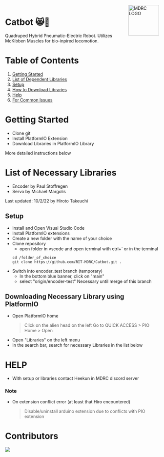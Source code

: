 <img src="https://pbs.twimg.com/profile_images/661962002/logo_400x400.png" align="right" alt="MDRC LOGO" title="MDRC LOGO" style="width: 100px;">

# Catbot :smile_cat::robot:

Quadruped Hybrid Pneumatic-Electric Robot. Utilizes McKibben Muscles for bio-inpired locomotion.

# Table of Contents

1. [Getting Started](#getting-started)
2. [List of Dependent Libraries](#list-of-necessary-libraries)
3. [Setup](#setup)
4. [How to Download Libraries](#downloading-necessary-library-using-platformio)
5. [Help](#help)
6. [For Common Issues](#note)

# Getting Started

-   Clone git
-   Install PlatformIO Extension
-   Download Libraries in PlatformIO Library

More detailed instructions below

# List of Necessary Libraries

-   Encoder by Paul Stoffregen
-   Servo by Michael Margolis

Last updated: 10/2/22 by Hiroto Takeuchi

## Setup

-   Install and Open Visual Studio Code
-   Install PlatformIO extensions
-   Create a new folder with the name of your choice
-   Clone repository
    - open folder in vscode and open terminal with ctrl+` or in the terminal
    ```
    cd /folder_of_choice
    git clone https://github.com/RIT-MDRC/Catbot.git .
    ```
-   Switch into encoder_test branch (temporary)
    -   In the bottom blue banner, click on "main"
    -   select "origin/encoder-test"
        Necessary until merge of this branch

## Downloading Necessary Library using PlatformIO

-   Open PlatformIO home
    > Click on the alien head on the left
    > Go to QUICK ACCESS > PIO Home > Open
-   Open "Libraries" on the left menu
-   In the search bar, search for necessary Libraries in the list below

# HELP

-   With setup or libraries contact Heekun in MDRC discord server

### Note

-   On extension conflict error (at least that Hiro encountered)
    > Disable/uninstall arduino extension due to conflicts with PIO extension

# Contributors

<a href = "https://github.com/Tanu-N-Prabhu/Python/graphs/contributors">
  <img src = "https://contrib.rocks/image?repo = GitHub_username/repository_name"/>
</a>
